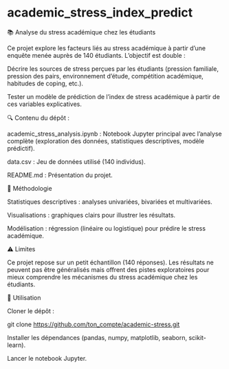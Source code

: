 # academic_stress_index_predict
📚 Analyse du stress académique chez les étudiants  

Ce projet explore les facteurs liés au stress académique à partir d’une enquête menée auprès de 140 étudiants.
L’objectif est double :

Décrire les sources de stress perçues par les étudiants (pression familiale, pression des pairs, environnement d’étude, compétition académique, habitudes de coping, etc.).

Tester un modèle de prédiction de l’index de stress académique à partir de ces variables explicatives.

🔍 Contenu du dépôt :

academic_stress_analysis.ipynb : Notebook Jupyter principal avec l’analyse complète (exploration des données, statistiques descriptives, modèle prédictif).

data.csv : Jeu de données utilisé (140 individus).

README.md : Présentation du projet.

🧾 Méthodologie

Statistiques descriptives : analyses univariées, bivariées et multivariées.

Visualisations : graphiques clairs pour illustrer les résultats.

Modélisation : régression (linéaire ou logistique) pour prédire le stress académique.

⚠️ Limites

Ce projet repose sur un petit échantillon (140 réponses). Les résultats ne peuvent pas être généralisés mais offrent des pistes exploratoires pour mieux comprendre les mécanismes du stress académique chez les étudiants.

🚀 Utilisation

Cloner le dépôt :

git clone https://github.com/ton_compte/academic-stress.git

Installer les dépendances (pandas, numpy, matplotlib, seaborn, scikit-learn).

Lancer le notebook Jupyter.
